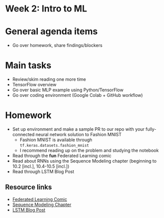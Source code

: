# Week 2: Intro to ML

# General agenda items

- Go over homework, share findings/blockers

# Main tasks

- Review/skim reading one more time
- TensorFlow overview
- Go over basic MLP example using Python/TensorFlow
- Go over coding environment (Google Colab + GitHub workflow)

# Homework

- Set up environment and make a sample PR to our repo with your fully-connected neural network solution to Fashion MNIST
  - Fashion MNIST is available through `tf.keras.datasets.fashion_mnist`
  - I recommend reading up on the problem and studying the notebook
- Read through the **fun** Federated Learning comic
- Read about RNNs using the Sequence Modeling chapter (beginning to 10.2 [incl.], 10.4-10.5 [incl.])
- Read through LSTM Blog Post

## Resource links

- [Federated Learning Comic](https://federated.withgoogle.com/)
- [Sequence Modeling Chapter](https://www.deeplearningbook.org/contents/rnn.html)
- [LSTM Blog Post](https://colah.github.io/posts/2015-08-Understanding-LSTMs/)

